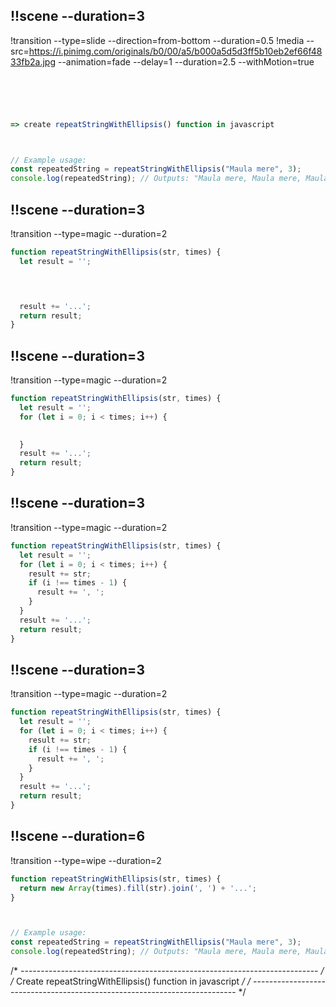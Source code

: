 ## !!scene --duration=3
!transition --type=slide --direction=from-bottom --duration=0.5
!media --src=https://i.pinimg.com/originals/b0/00/a5/b000a5d5d3ff5b10eb2ef66f4833fb2a.jpg --animation=fade --delay=1 --duration=2.5 --withMotion=true

```js ! 

 



=> create repeatStringWithEllipsis() function in javascript



// Example usage:
const repeatedString = repeatStringWithEllipsis("Maula mere", 3);
console.log(repeatedString); // Outputs: "Maula mere, Maula mere, Maula mere..."
```

## !!scene --duration=3
!transition --type=magic --duration=2


```js ! 
function repeatStringWithEllipsis(str, times) {
  let result = '';
 



  result += '...'; 
  return result;
}
```
## !!scene --duration=3
!transition --type=magic --duration=2


```js ! 
function repeatStringWithEllipsis(str, times) {
  let result = '';
  for (let i = 0; i < times; i++) {
   

  }
  result += '...'; 
  return result;
}
```

## !!scene --duration=3
!transition --type=magic --duration=2


```js ! 
function repeatStringWithEllipsis(str, times) {
  let result = '';
  for (let i = 0; i < times; i++) {
    result += str;
    if (i !== times - 1) {
      result += ', '; 
    }
  }
  result += '...'; 
  return result;
}
```
## !!scene --duration=3
!transition --type=magic --duration=2


```js ! 
function repeatStringWithEllipsis(str, times) {
  let result = '';
  for (let i = 0; i < times; i++) {
    result += str;
    if (i !== times - 1) {
      result += ', '; 
    }
  }
  result += '...'; 
  return result;
}

```
## !!scene --duration=6
!transition --type=wipe --duration=2 
```js ! 
function repeatStringWithEllipsis(str, times) {
  return new Array(times).fill(str).join(', ') + '...';
}



// Example usage:
const repeatedString = repeatStringWithEllipsis("Maula mere", 3);
console.log(repeatedString); // Outputs: "Maula mere, Maula mere, Maula mere..."
```

/* -------------------------------------------------------------------------- */
/*          Create repeatStringWithEllipsis() function in javascript          */
/* -------------------------------------------------------------------------- */